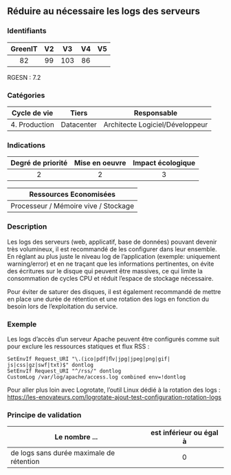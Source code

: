 ## Réduire au nécessaire les logs des serveurs

### Identifiants

| GreenIT | V2  | V3  | V4  | V5  |
| :-----: | :-: | :-: | :-: | :-: |
|   82    | 99  | 103 | 86  |     |

RGESN : 7.2

### Catégories

| Cycle de vie  |   Tiers    |           Responsable           |
| :-----------: | :--------: | :-----------------------------: |
| 4. Production | Datacenter | Architecte Logiciel/Développeur |

### Indications

| Degré de priorité | Mise en oeuvre | Impact écologique |
| :---------------: | :------------: | :---------------: |
|         2         |       2        |         3         |

|        Ressources Economisées        |
| :----------------------------------: |
| Processeur / Mémoire vive / Stockage |

### Description

Les logs des serveurs (web, applicatif, base de données) pouvant devenir très volumineux, il est recommandé de les configurer dans leur ensemble.
En réglant au plus juste le niveau log de l’application (exemple: uniquement warning/error) et en ne traçant que les informations pertinentes,
on évite des écritures sur le disque qui peuvent être massives, ce qui limite la consommation de cycles CPU et réduit l’espace de stockage nécessaire.

Pour éviter de saturer des disques, il est également recommandé de mettre en place une durée de rétention et une rotation des logs en fonction du besoin lors de l’exploitation du service.

### Exemple

Les logs d’accès d’un serveur Apache peuvent être configurés comme suit pour exclure les ressources statiques et flux RSS :

```apacheconf
SetEnvIf Request_URI "\.(ico|pdf|ﬂv|jpg|jpeg|png|gif| js|css|gz|swf|txt)$" dontlog
SetEnvIf Request_URI "^/rss/" dontlog
CustomLog /var/log/apache/access.log combined env=!dontlog
```

Pour aller plus loin avec Logrotate, l’outil Linux dédié à la rotation des logs : https://les-enovateurs.com/logrotate-ajout-test-configuration-rotation-logs

### Principe de validation

| Le nombre ...                            | est inférieur ou égal à |
| ---------------------------------------- | :---------------------: |
| de logs sans durée maximale de rétention |            0            |
